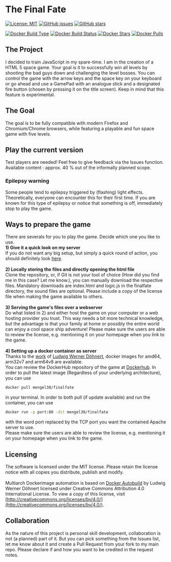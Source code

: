 # The Final Fate

[![License: MIT](https://img.shields.io/badge/License-MIT-yellow.svg)](https://opensource.org/licenses/MIT)
[![GitHub issues](https://img.shields.io/github/issues/mengel38/finalfate.svg?label=%22Githubissues%22)](https://github.com/mengel38/finalfate/issues)
[![GitHub stars](https://img.shields.io/github/stars/mengel38/finalfate.svg?style=social&label=Star)](https://github.com/mengel38/finalfate/)

[![Docker Build Type](https://img.shields.io/docker/cloud/automated/mengel38/finalfate.svg)](https://hub.docker.com/r/mengel38/finalfate/)
[![Docker Build Status](https://img.shields.io/docker/cloud/build/mengel38/finalfate.svg)](https://hub.docker.com/r/mengel38/finalfate/)
[![Docker Stars](https://img.shields.io/docker/stars/mengel38/finalfate.svg)](https://hub.docker.com/r/mengel38/finalfate/)
[![Docker Pulls](https://img.shields.io/docker/pulls/mengel38/finalfate.svg)](https://hub.docker.com/r/mengel38/finalfate/)

## The Project

I decided to train JavaScript in my spare-time. I am in the creation of a HTML 5 space game. Your goal is it to successfully win all levels by shooting the bad guys down and challenging the level bosses. You can control the game with the arrow keys and the space key on your keyboard or go ahead and use a GamePad with an analogue stick and a designated fire button (chosen by pressing it on the title screen). Keep in mind that this feature is experimental.

## The Goal

The goal is to be fully compatible with modern Firefox and Chromium/Chrome browsers, while featuring a playable and fun space game with five levels.

## Play the current version

Test players are needed! Feel free to give feedback via the Issues function. Available content : approx. 40 % out of the informally planned scope.

### Epilepsy warning

Some people tend to epilepsy triggered by (flashing) light effects. Theoretically, everyone can encounter this for
their first time. If you are known for this type of epilepsy or notice that something is off, immediately stop to play the game.

## Ways to prepare the game

There are severals for you to play the game. Decide which one you like to use. \
**1) Give it a quick look on my server** \
If you do not want any big setup, but simply a quick round of action, you should definitely look [here](https://manuel-engel.de/finalfate/finalfate). \
\
**2) Locally storing the files and directly opening the html file** \
Clone the repository, or, if Git is not your tool of choice (How did you find me in this case? Let me know.), you can manually download the respective files. Mandatory downloads are index.html and logic.js in the finalfate directory, the sound files are optional. Please include a copy of the license file when making the game available to others. \
\
**3) Serving the game's files over a webserver** \
Do what listed in 2) and either host the game on your computer or a web hosting provider you trust.
This way needs a bit more technical knowledge, but the advantage is that your family at home or possibly the entire world can enjoy a cool space ship adventure!
Please make sure the users are able to review the license, e.g. mentioning it on your homepage when you link to the game. \
\
**4) Setting up a docker container as server** \
Thanks to the [work](https://github.com/ichbestimmtnicht/docker-autobuild-release) of [Ludwig Werner Döhnert](https://github.com/ichbestimmtnicht/), docker images for amd64, arm32v7 and arm64v8 are available. \
You can review the DockerHub repository of the game at [Dockerhub](https://hub.docker.com/repository/docker/mengel38/finalfate). In order to pull the latest image (Regardless of your underlying architecture), you can use

```bash
docker pull mengel38/finalfate
```

in your terminal. In order to both pull (if update available) and run the container, you can use

```bash
docker run -p port:80 -dit mengel38/finalfate
```

with the word port replaced by the TCP port you want the contained Apache server to use. \
Please make sure the users are able to review the license, e.g. mentioning it on your homepage when you link to the game.

## Licensing

The software is licensed under the MIT license. Please retain the license notice with all copies you distribute, publish and modify. \
\
Multiarch Dockerimage automation is based on [Docker Autobuild](https://github.com/ichbestimmtnicht/docker-autobuild-release) by Ludwig Werner Döhnert licensed under Creative Commons Attribution 4.0 International License. To view a copy of this license, visit [http://creativecommons.org/licenses/by/4.0/](http://creativecommons.org/licenses/by/4.0/).

## Collaboration

As the nature of this project is personal skill development, collaboration is not (a planned) part of it. But you can pick something from the Issues list, let me know about it and create a Pull Request from your fork to my main repo. Please declare if and how you want to be credited in the request notes.
